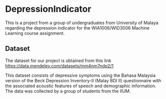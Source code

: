 # DepressionIndicator
This is a project from a group of undergraduates from University of Malaya regarding the depression indicator for the WIA1006/WID3006 Machine Learning course assignment.


## Dataset
The dataset for our project is obtained from this link  
https://data.mendeley.com/datasets/mm4nm7ndp2/1  

This dataset consists of depressive symptoms using the Bahasa Malaysia version of the Beck Depression Inventory-II (Malay BDI II) questionnaire with the associated
acoustic features of speech and demographic information. The data was collected by a group of students from the IIUM.
